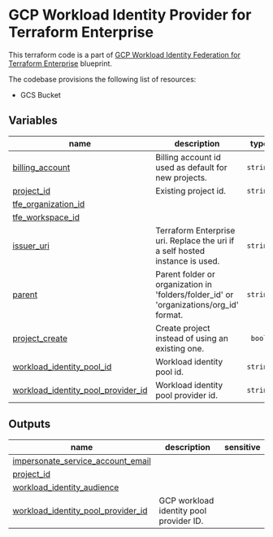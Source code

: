 # GCP Workload Identity Provider for Terraform Enterprise

This terraform code is a part of [GCP Workload Identity Federation for Terraform Enterprise](../) blueprint.

The codebase provisions the following list of resources:

- GCS Bucket
<!-- BEGIN TFDOC -->

## Variables

| name | description | type | required | default |
|---|---|:---:|:---:|:---:|
| [billing_account](variables.tf#L16) | Billing account id used as default for new projects. | <code>string</code> | ✓ |  |
| [project_id](variables.tf#L38) | Existing project id. | <code>string</code> | ✓ |  |
| [tfe_organization_id](variables.tf#L43) |  | <code></code> | ✓ |  |
| [tfe_workspace_id](variables.tf#L48) |  | <code></code> | ✓ |  |
| [issuer_uri](variables.tf#L65) | Terraform Enterprise uri. Replace the uri if a self hosted instance is used. | <code>string</code> |  | <code>&#34;https:&#47;&#47;app.terraform.io&#47;&#34;</code> |
| [parent](variables.tf#L27) | Parent folder or organization in 'folders/folder_id' or 'organizations/org_id' format. | <code>string</code> |  | <code>null</code> |
| [project_create](variables.tf#L21) | Create project instead of using an existing one. | <code>bool</code> |  | <code>true</code> |
| [workload_identity_pool_id](variables.tf#L53) | Workload identity pool id. | <code>string</code> |  | <code>&#34;tfe-pool&#34;</code> |
| [workload_identity_pool_provider_id](variables.tf#L59) | Workload identity pool provider id. | <code>string</code> |  | <code>&#34;tfe-provider&#34;</code> |

## Outputs

| name | description | sensitive |
|---|---|:---:|
| [impersonate_service_account_email](outputs.tf#L31) |  |  |
| [project_id](outputs.tf#L16) |  |  |
| [workload_identity_audience](outputs.tf#L26) |  |  |
| [workload_identity_pool_provider_id](outputs.tf#L21) | GCP workload identity pool provider ID. |  |

<!-- END TFDOC -->
